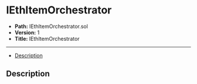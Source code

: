 # IEthItemOrchestrator

* **Path:** IEthItemOrchestrator.sol
* **Version:** 1
* **Title:** IEthItemOrchestrator

---

- [Description](#description)

## Description
